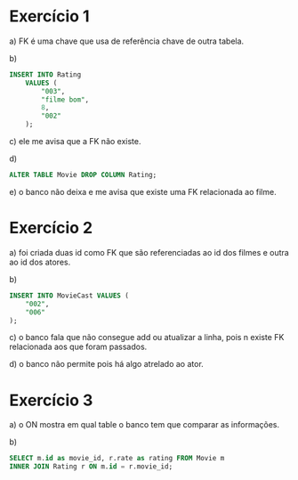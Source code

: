 # Exercício 1

a) FK é uma chave que usa de referência chave de outra tabela.

b)
``` sql
INSERT INTO Rating 
    VALUES (
        "003",
        "filme bom",
        8,
        "002"
    );
```

c) ele me avisa que a FK não existe.

d)
``` sql
ALTER TABLE Movie DROP COLUMN Rating;
```

e) o banco não deixa e me avisa que existe uma FK relacionada ao filme.

# Exercício 2

a) foi criada duas id como FK que são referenciadas ao id dos filmes e outra ao id dos atores.

b)
``` sql
INSERT INTO MovieCast VALUES (
    "002",
    "006"
);
```

c) o banco fala que não consegue add ou atualizar a linha, pois n existe FK relacionada aos que foram passados.

d) o banco não permite pois há algo atrelado ao ator.

# Exercício 3

a) o ON mostra em qual table o banco tem que comparar as informações.

b)
``` sql
SELECT m.id as movie_id, r.rate as rating FROM Movie m
INNER JOIN Rating r ON m.id = r.movie_id;
```